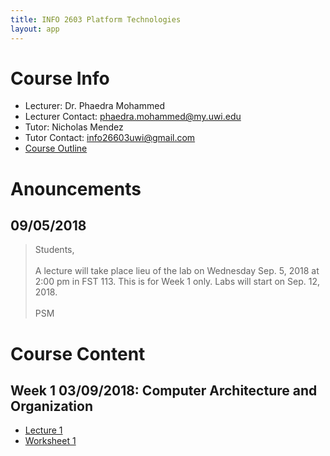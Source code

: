 ```yaml
---
title: INFO 2603 Platform Technologies
layout: app
---
```


# Course Info
- Lecturer: Dr. Phaedra Mohammed
- Lecturer Contact: phaedra.mohammed@my.uwi.edu
- Tutor: Nicholas Mendez
- Tutor Contact: info26603uwi@gmail.com
- [Course Outline](files/outline.pdf)


# Anouncements

## 09/05/2018

>Students, <br><br>
>A lecture will take place lieu of the lab on Wednesday Sep. 5, 2018 at 2:00 pm in FST 113.
This is for Week 1 only. Labs will start on Sep. 12, 2018. <br><br>
>PSM

# Course Content

##  Week 1 03/09/2018: Computer Architecture and Organization

- [Lecture 1](files/lecture1.pdf)
- [Worksheet 1](files/WS1.pdf)
